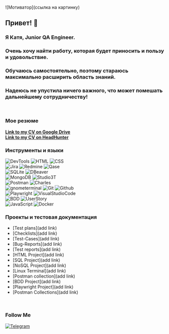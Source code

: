 ![Мотиватор](ссылка на картинку)
## Привет! 👋 
### Я Катя, Junior QA Engineer. 
### Очень хочу найти работу, которая будет приносить и пользу и удовольствие.
### Обучаюсь самостоятельно, поэтому стараюсь максимально расширить область знаний.
### Надеюсь не упустила ничего важного, что может помешать дальнейшему сотрудничеству!
<br>

### Мое резюмe
[**Link to my CV on Google Drive**](https://drive.google.com/file/d/1MmJWAE9znYNjgJENi6OIAkvTSbXtexO6/view?usp=drivesdk)\
[**Link to my CV on HeadHunter**](https://hh.ru/resume/12f15de4ff007bc5b90039ed1f736563726574)
<br>

### Инструменты и языки

![DevTools](https://img.shields.io/badge/DevTools-grey?style=plastic)
![HTML](https://img.shields.io/badge/HTML-grey?style=plastic)
![CSS](https://img.shields.io/badge/CSS-grey?style=plastic)
<br>
![Jira](https://img.shields.io/badge/Jira-grey?style=plastic&logo=jira&logoColor=0052CC)
![Redmine](https://img.shields.io/badge/Redmine-grey?style=plastic&logo=Redmine&logoColor=B32024)
![Qase](https://img.shields.io/badge/Qase-grey?style=plastic)
<br>
![SQLite](https://img.shields.io/badge/SQLite-gray?style=plastic&logo=SQLite&logoColor=003B57)
![DBeaver](https://img.shields.io/badge/DBeaver-gray?style=plastic)
<br>
![MongoDB](https://img.shields.io/badge/MongoDB-grey?style=plastic&logo=mongodb&logoColor=47A248)
![Studio3T](https://img.shields.io/badge/Studio3T-grey?style=plastic)
<br>
![Postman](https://img.shields.io/badge/Postman-grey?style=plastic&logo=postman&logoColor=FF6C37)
![Charles](https://img.shields.io/badge/Charles-grey?style=plastic)
<br>
![gnometerminal](https://img.shields.io/badge/gnometerminal-grey?style=plastic&logo=gnometerminal&logoColor=241F31)
![Git](https://img.shields.io/badge/Git-grey?style=plastic&logo=git&logoColor=F05032)
![Github](https://img.shields.io/badge/Github-grey?style=plastic&logo=github&logoColor=181717)
<br>
![Playwright](https://img.shields.io/badge/Playwright-grey?style=plastic&logo=Playwright&logoColor=#2EAD33)
![VisualStudioCode](https://img.shields.io/badge/VisualStudioCode-grey?style=plastic&logo=VisualStudioCode&logoColor=007ACC)
<br>
![BDD](https://img.shields.io/badge/BDD-grey?style=plastic)
![UserStory](https://img.shields.io/badge/UserStory-grey?style=plastic)
<br>
![JavaScript](https://img.shields.io/badge/JavaScript-grey?style=plastic&logo=JavaScript&logoColor=F7DF1E)
![Docker](https://img.shields.io/badge/Docker-grey?style=plastic&logo=Docker&logoColor=2496ED)
<br>

### Проекты и тестовая документация

<!-- сделать репозитории для списка ниже: -->

- [Test plans](add link)
- [Checklists](add link)
- [Test-Cases](add link)
- [Bug-Reports](add link)
- [Test reports](add link)
- [HTML Project](add link)
- [SQL Project](add link)
- [NoSQL Project](add link)
- [Linux Terminal](add link)
- [Postman collection](add link)    <!-- public view -->
- [BDD Project](add link)
- [Playwright Project](add link)
- [Postman Collections](add link)
<br>

### Follow Me
[![Telegram](https://img.shields.io/badge/Telegram-grey?style=plastic&logo=telegram&logoColor=26A5E4)](https://t.me/EkaterinaKut)